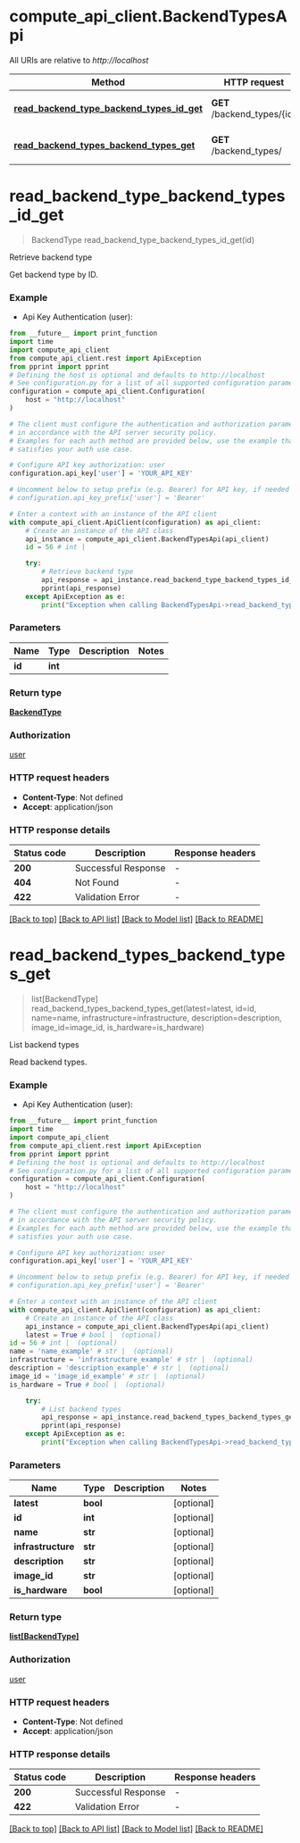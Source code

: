# compute_api_client.BackendTypesApi

All URIs are relative to *http://localhost*

Method | HTTP request | Description
------------- | ------------- | -------------
[**read_backend_type_backend_types_id_get**](BackendTypesApi.md#read_backend_type_backend_types_id_get) | **GET** /backend_types/{id} | Retrieve backend type
[**read_backend_types_backend_types_get**](BackendTypesApi.md#read_backend_types_backend_types_get) | **GET** /backend_types/ | List backend types


# **read_backend_type_backend_types_id_get**
> BackendType read_backend_type_backend_types_id_get(id)

Retrieve backend type

Get backend type by ID.

### Example

* Api Key Authentication (user):
```python
from __future__ import print_function
import time
import compute_api_client
from compute_api_client.rest import ApiException
from pprint import pprint
# Defining the host is optional and defaults to http://localhost
# See configuration.py for a list of all supported configuration parameters.
configuration = compute_api_client.Configuration(
    host = "http://localhost"
)

# The client must configure the authentication and authorization parameters
# in accordance with the API server security policy.
# Examples for each auth method are provided below, use the example that
# satisfies your auth use case.

# Configure API key authorization: user
configuration.api_key['user'] = 'YOUR_API_KEY'

# Uncomment below to setup prefix (e.g. Bearer) for API key, if needed
# configuration.api_key_prefix['user'] = 'Bearer'

# Enter a context with an instance of the API client
with compute_api_client.ApiClient(configuration) as api_client:
    # Create an instance of the API class
    api_instance = compute_api_client.BackendTypesApi(api_client)
    id = 56 # int | 

    try:
        # Retrieve backend type
        api_response = api_instance.read_backend_type_backend_types_id_get(id)
        pprint(api_response)
    except ApiException as e:
        print("Exception when calling BackendTypesApi->read_backend_type_backend_types_id_get: %s\n" % e)
```

### Parameters

Name | Type | Description  | Notes
------------- | ------------- | ------------- | -------------
 **id** | **int**|  | 

### Return type

[**BackendType**](BackendType.md)

### Authorization

[user](../README.md#user)

### HTTP request headers

 - **Content-Type**: Not defined
 - **Accept**: application/json

### HTTP response details
| Status code | Description | Response headers |
|-------------|-------------|------------------|
**200** | Successful Response |  -  |
**404** | Not Found |  -  |
**422** | Validation Error |  -  |

[[Back to top]](#) [[Back to API list]](../README.md#documentation-for-api-endpoints) [[Back to Model list]](../README.md#documentation-for-models) [[Back to README]](../README.md)

# **read_backend_types_backend_types_get**
> list[BackendType] read_backend_types_backend_types_get(latest=latest, id=id, name=name, infrastructure=infrastructure, description=description, image_id=image_id, is_hardware=is_hardware)

List backend types

Read backend types.

### Example

* Api Key Authentication (user):
```python
from __future__ import print_function
import time
import compute_api_client
from compute_api_client.rest import ApiException
from pprint import pprint
# Defining the host is optional and defaults to http://localhost
# See configuration.py for a list of all supported configuration parameters.
configuration = compute_api_client.Configuration(
    host = "http://localhost"
)

# The client must configure the authentication and authorization parameters
# in accordance with the API server security policy.
# Examples for each auth method are provided below, use the example that
# satisfies your auth use case.

# Configure API key authorization: user
configuration.api_key['user'] = 'YOUR_API_KEY'

# Uncomment below to setup prefix (e.g. Bearer) for API key, if needed
# configuration.api_key_prefix['user'] = 'Bearer'

# Enter a context with an instance of the API client
with compute_api_client.ApiClient(configuration) as api_client:
    # Create an instance of the API class
    api_instance = compute_api_client.BackendTypesApi(api_client)
    latest = True # bool |  (optional)
id = 56 # int |  (optional)
name = 'name_example' # str |  (optional)
infrastructure = 'infrastructure_example' # str |  (optional)
description = 'description_example' # str |  (optional)
image_id = 'image_id_example' # str |  (optional)
is_hardware = True # bool |  (optional)

    try:
        # List backend types
        api_response = api_instance.read_backend_types_backend_types_get(latest=latest, id=id, name=name, infrastructure=infrastructure, description=description, image_id=image_id, is_hardware=is_hardware)
        pprint(api_response)
    except ApiException as e:
        print("Exception when calling BackendTypesApi->read_backend_types_backend_types_get: %s\n" % e)
```

### Parameters

Name | Type | Description  | Notes
------------- | ------------- | ------------- | -------------
 **latest** | **bool**|  | [optional] 
 **id** | **int**|  | [optional] 
 **name** | **str**|  | [optional] 
 **infrastructure** | **str**|  | [optional] 
 **description** | **str**|  | [optional] 
 **image_id** | **str**|  | [optional] 
 **is_hardware** | **bool**|  | [optional] 

### Return type

[**list[BackendType]**](BackendType.md)

### Authorization

[user](../README.md#user)

### HTTP request headers

 - **Content-Type**: Not defined
 - **Accept**: application/json

### HTTP response details
| Status code | Description | Response headers |
|-------------|-------------|------------------|
**200** | Successful Response |  -  |
**422** | Validation Error |  -  |

[[Back to top]](#) [[Back to API list]](../README.md#documentation-for-api-endpoints) [[Back to Model list]](../README.md#documentation-for-models) [[Back to README]](../README.md)

